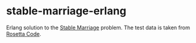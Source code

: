 # stable-marriage-erlang

Erlang solution to the [Stable Marriage](http://en.wikipedia.org/wiki/Stable_marriage_problem) problem. The test data is taken from [Rosetta Code](http://rosettacode.org/wiki/Stable_marriage_problem).
